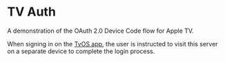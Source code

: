 TV Auth
=======

A demonstration of the OAuth 2.0 Device Code flow for Apple TV.

When signing in on the [TvOS app](https://github.com/aaronpk/TVAuth-TvOS), the user
is instructed to visit this server on a separate device to complete the login process.

